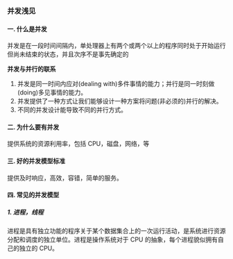 ### 并发浅见

#### 一. 什么是并发

并发是在一段时间间隔内，单处理器上有两个或两个以上的程序同时处于开始运行但尚未结束的状态，并且次序不是事先确定的

**并发与并行的联系**

1. 并发是同一时间内应对(dealing with)多件事情的能力；并行是同一时刻做(doing)多见事情的能力。
2. 并发提供了一种方式让我们能够设计一种方案将问题(非必须的)并行的解决。
3. 不同的并发设计能导致不同的并行方式。

#### 二. 为什么要有并发
提供系统的资源利用率，包括 CPU，磁盘，网络，等

#### 三. 好的并发模型标准
提供及时响应，高效，容错，简单的服务。

#### 四. 常见的并发模型
##### 1. 进程，线程
进程是具有独立功能的程序关于某个数据集合上的一次运行活动，是系统进行资源分配和调度的独立单位。进程是操作系统对于 CPU 的抽象，每个进程貌似拥有自己的独立的 CPU。
